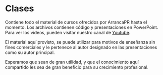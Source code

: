 # Clases
Contiene todo el material de cursos ofrecidos por ArrancaPR hasta el momento. Los archivos contienen código y presentaciones en PowerPoint. Para ver los videos, pueden visitar nuestro canal de <a href="https://www.youtube.com/channel/UCdh0Qq6-XJmcDuRfmPGI_vg" target="_blank">Youtube</a>. 

El material aquí provisto, se puede utilizar para motivos de enseñanza sin fines comerciales y le pertenece al autor designado en las presentaciones como su autor principal.

Esperamos que sean de gran utilidad, y que el conocimiento aquí compartido les sea de gran beneficio para su crecimiento profesional.
